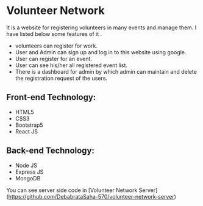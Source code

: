 # Volunteer Network
It is a website for registering volunteers in many events and manage them. I have listed below some features of it . 

- volunteers can register for work. 
- User and Admin can sign up and log in to this website using google. 
- User can register for an event. 
- User can see his/her all registered event list. 
- There is a dashboard for admin by which admin can maintain and delete the registration request of the users. 

## Front-end Technology: 
- HTML5
- CSS3
- Bootstrap5
- React JS

## Back-end Technology:
- Node JS
- Express JS
- MongoDB

You can see server side code in [Volunteer Network Server] (https://github.com/DebabrataSaha-570/volunteer-network-server)